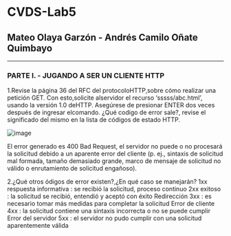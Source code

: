 # CVDS-Lab5
## Mateo Olaya Garzón - Andrés Camilo Oñate Quimbayo
--- 
### PARTE I. - JUGANDO A SER UN CLIENTE HTTP

1.Revise la página 36 del RFC del protocoloHTTP,sobre cómo realizar una petición GET.
  Con esto,solicite alservidor el recurso ‘sssss/abc.html’, usando la versión 1.0 deHTTP.
  Asegúrese de presionar ENTER dos veces después de ingresar elcomando. ¿Qué codigo de error sale?, revise el significado del mismo en la lista de códigos de estado       HTTP.
  
  ![image](https://user-images.githubusercontent.com/63562181/223792543-7824463c-1650-40d7-8d28-1430f232a553.png)

  El error generado es 400 Bad Request, el servidor no puede o no procesará la solicitud debido a un aparente error del cliente (p. ej., sintaxis de solicitud mal
  formada, tamaño demasiado grande, marco de mensaje de solicitud no válido o enrutamiento de solicitud engañoso).
  
2.¿Qué otros ódigos de error existen?,¿En qué caso se manejarán?
  1xx respuesta informativa : se recibió la solicitud, proceso continuo
  2xx exitoso : la solicitud se recibió, entendió y aceptó con éxito
  Redirección 3xx : es necesario tomar más medidas para completar la solicitud
  Error de cliente 4xx : la solicitud contiene una sintaxis incorrecta o no se puede cumplir
  Error del servidor 5xx : el servidor no pudo cumplir con una solicitud aparentemente válida
